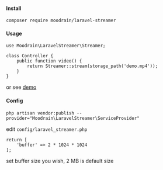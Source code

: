 #### Install

```composer require moodrain/laravel-streamer```

#### Usage

```
use Moodrain\LaravelStreamer\Streamer;

class Controller {
    public function video() {
        return Streamer::stream(storage_path('demo.mp4'));
    }
}
```

or see [demo]('https://github.com/moodrain/laravel-streamer-demo')

#### Config

```
php artisan vendor:publish --provider="Moodrain\LaravelStreamer\ServiceProvider"
```

edit ```config/laravel_streamer.php```

```
return [
    'buffer' => 2 * 1024 * 1024
];
```

set buffer size you wish, 2 MB is default size
